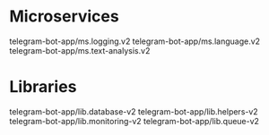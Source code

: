 # Microservices

telegram-bot-app/ms.logging.v2
telegram-bot-app/ms.language.v2
telegram-bot-app/ms.text-analysis.v2

# Libraries

telegram-bot-app/lib.database-v2
telegram-bot-app/lib.helpers-v2
telegram-bot-app/lib.monitoring-v2
telegram-bot-app/lib.queue-v2
